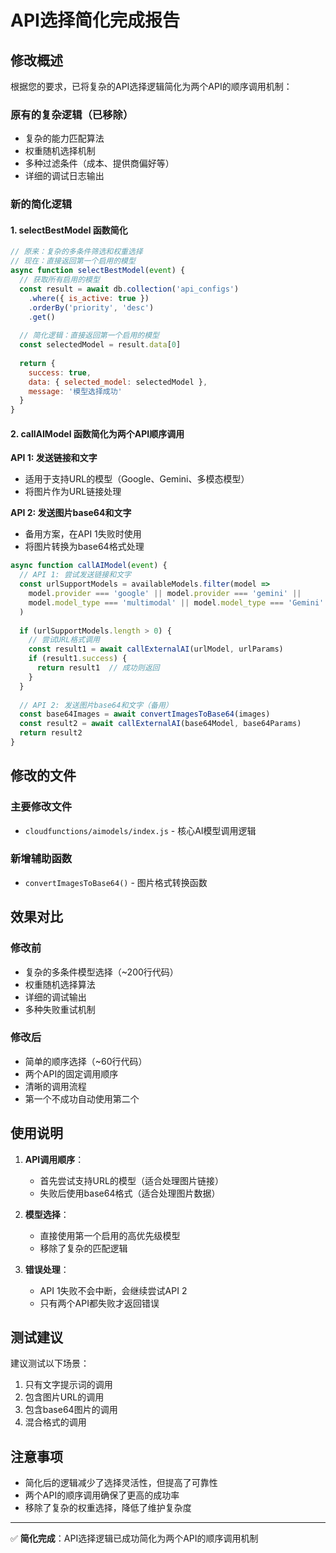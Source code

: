# API选择简化完成报告

## 修改概述

根据您的要求，已将复杂的API选择逻辑简化为两个API的顺序调用机制：

### 原有的复杂逻辑（已移除）
- 复杂的能力匹配算法
- 权重随机选择机制
- 多种过滤条件（成本、提供商偏好等）
- 详细的调试日志输出

### 新的简化逻辑

#### 1. selectBestModel 函数简化
```javascript
// 原来：复杂的多条件筛选和权重选择
// 现在：直接返回第一个启用的模型
async function selectBestModel(event) {
  // 获取所有启用的模型
  const result = await db.collection('api_configs')
    .where({ is_active: true })
    .orderBy('priority', 'desc')
    .get()
  
  // 简化逻辑：直接返回第一个启用的模型
  const selectedModel = result.data[0]
  
  return {
    success: true,
    data: { selected_model: selectedModel },
    message: '模型选择成功'
  }
}
```

#### 2. callAIModel 函数简化为两个API顺序调用

**API 1: 发送链接和文字**
- 适用于支持URL的模型（Google、Gemini、多模态模型）
- 将图片作为URL链接处理

**API 2: 发送图片base64和文字**
- 备用方案，在API 1失败时使用
- 将图片转换为base64格式处理

```javascript
async function callAIModel(event) {
  // API 1: 尝试发送链接和文字
  const urlSupportModels = availableModels.filter(model => 
    model.provider === 'google' || model.provider === 'gemini' || 
    model.model_type === 'multimodal' || model.model_type === 'Gemini'
  )
  
  if (urlSupportModels.length > 0) {
    // 尝试URL格式调用
    const result1 = await callExternalAI(urlModel, urlParams)
    if (result1.success) {
      return result1  // 成功则返回
    }
  }
  
  // API 2: 发送图片base64和文字（备用）
  const base64Images = await convertImagesToBase64(images)
  const result2 = await callExternalAI(base64Model, base64Params)
  return result2
}
```

## 修改的文件

### 主要修改文件
- `cloudfunctions/aimodels/index.js` - 核心AI模型调用逻辑

### 新增辅助函数
- `convertImagesToBase64()` - 图片格式转换函数

## 效果对比

### 修改前
- 复杂的多条件模型选择（~200行代码）
- 权重随机选择算法
- 详细的调试输出
- 多种失败重试机制

### 修改后  
- 简单的顺序选择（~60行代码）
- 两个API的固定调用顺序
- 清晰的调用流程
- 第一个不成功自动使用第二个

## 使用说明

1. **API调用顺序**：
   - 首先尝试支持URL的模型（适合处理图片链接）
   - 失败后使用base64格式（适合处理图片数据）

2. **模型选择**：
   - 直接使用第一个启用的高优先级模型
   - 移除了复杂的匹配逻辑

3. **错误处理**：
   - API 1失败不会中断，会继续尝试API 2
   - 只有两个API都失败才返回错误

## 测试建议

建议测试以下场景：
1. 只有文字提示词的调用
2. 包含图片URL的调用  
3. 包含base64图片的调用
4. 混合格式的调用

## 注意事项

- 简化后的逻辑减少了选择灵活性，但提高了可靠性
- 两个API的顺序调用确保了更高的成功率
- 移除了复杂的权重选择，降低了维护复杂度

---

✅ **简化完成**：API选择逻辑已成功简化为两个API的顺序调用机制